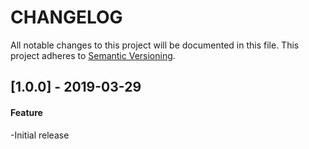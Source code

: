 # CHANGELOG

All notable changes to this project will be documented in this file.
This project adheres to [Semantic Versioning](http://semver.org/).


## [1.0.0] - 2019-03-29

#### Feature

-Initial release
